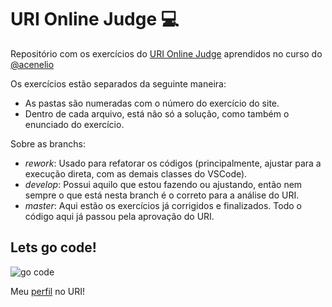 # URI Online Judge :computer:
Repositório com os exercícios do [URI Online Judge](https://www.urionlinejudge.com.br/) aprendidos no curso do [@acenelio](https://github.com/acenelio)

Os exercícios estão separados da seguinte maneira:
- As pastas são numeradas com o número do exercício do site.
- Dentro de cada arquivo, está não só a solução, como também o enunciado do exercício.

Sobre as branchs:
- *rework*: Usado para refatorar os códigos (principalmente, ajustar para  a execução direta, com as demais classes do VSCode).
- *develop*: Possui aquilo que estou fazendo ou ajustando, então nem sempre o que está nesta branch é o correto para a análise do URI.
- *master*: Aqui estão os exercícios já corrigidos e finalizados. Todo o código aqui já passou pela aprovação do URI.

## Lets go code!

![go code](https://media.tenor.com/images/a235c7bf7001e2d0b02d133e0c6aa38e/tenor.gif)

Meu [perfil](https://www.urionlinejudge.com.br/judge/pt/profile/374348) no URI!
